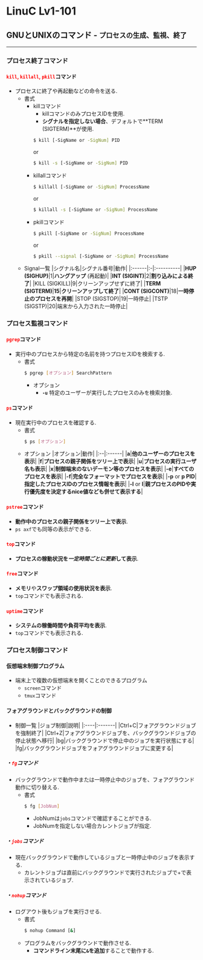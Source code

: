 # LinuC Lv1-101
## GNUとUNIXのコマンド - `プロセスの生成、監視、終了`

***

### プロセス終了コマンド
#### <span style="color: red; ">**`kill`**, **`killall`**, **`pkill`**</span>コマンド
- プロセスに終了や再起動などの命令を送る.
    - 書式
        - killコマンド
            - killコマンドのみプロセスIDを使用.
            - **シグナルを指定しない場合**、デフォルトで**TERM (SIGTERM)**が使用.
            ```sh
            $ kill [-SigName or -SigNum] PID
            ```
            or
            ```sh
            $ kill -s [-SigName or -SigNum] PID            
            ```
        - killallコマンド
            ```sh
            $ killall [-SigName or -SigNum] ProcessName
            ```
            or
            ```sh
            $ killall -s [-SigName or -SigNum] ProcessName            
            ```
        - pkillコマンド
            ```sh
            $ pkill [-SigName or -SigNum] ProcessName
            ```
            or
            ```sh
            $ pkill --signal [-SigName or -SigNum] ProcessName
            ```
    - Signal一覧
        |シグナル名|シグナル番号|動作|
        |:------|:-|:----------|
        |**HUP (SIGHUP)**|1|**ハングアップ** (再起動)|
        |**INT (SIGINT)**|2|**割り込みによる終了**|
        |KILL (SIGKILL)|9|クリーンアップせずに終了|
        |**TERM (SIGTERM)**|**15**|**クリーンアップして終了**|
        |**CONT (SIGCONT)**|18|**一時停止のプロセスを再開**|
        |STOP (SIGSTOP)|19|一時停止|
        |TSTP (SIGSTP)|20|端末から入力された一時停止|

### プロセス監視コマンド
#### <span style="color: red; ">**`pgrep`**</span>コマンド
- 実行中のプロセスから特定の名前を持つプロセスIDを検索する.
    - 書式
        ```sh
        $ pgrep [オプション] SearchPattern
        ```
        - オプション
            - **`-u`**
                特定のユーザーが実行したプロセスのみを検索対象.

#### <span style="color: red; ">**`ps`**</span>コマンド
- 現在実行中のプロセスを確認する.
    - 書式
        ```sh
        $ ps [オプション]
        ```
    - オプション
        |オプション|動作|
        |:--|:------|
        |**a**|**他のユーザーのプロセスを表示**|
        |**f**|**プロセスの親子関係をツリー上で表示**|
        |**u**|**プロセスの実行ユーザ名も表示**|
        |**x**|**制御端末のないデーモン等のプロセスを表示**|
        |**-e**|**すべてのプロセスを表示**|
        |**-f**|**完全なフォーマットでプロセスを表示**|
        |**-p** or **p PID**|**指定したプロセスIDのプロセス情報を表示**|
        |**-l** or **l**|**親プロセスのPIDや実行優先度を決定するnice値なども併せて表示する**|

#### <span style="color: red; ">**`pstree`**</span>コマンド
- **動作中のプロセスの親子関係をツリー上で表示**.
- `ps axf`でも同等の表示ができる.

#### <span style="color: red; ">**`top`**</span>コマンド
- **プロセスの稼動状況を*一定時間ごとに更新*して表示**.

#### <span style="color: red; ">**`free`**</span>コマンド
- **メモリ**や**スワップ領域の使用状況を表示**.
- `top`コマンドでも表示される.

#### <span style="color: red; ">**`uptime`**</span>コマンド
- **システムの稼働時間や負荷平均を表示**.
- `top`コマンドでも表示される.

### プロセス制御コマンド
#### 仮想端末制御プログラム
- 端末上で複数の仮想端末を開くことのできるプログラム
    - `screen`コマンド
    - `tmux`コマンド

#### フォアグラウンドとバックグラウンドの制御
- 制御一覧
    |ジョブ制御|説明|
    |:----|:-------|
    |Ctrl+C|フォアグラウンドジョブを強制終了|
    |Ctrl+Z|フォアグラウンドジョブを、バックグラウンドジョブの停止状態へ移行|
    |bg|バックグラウンドで停止中のジョブを実行状態にする|
    |fg|バックグラウンドジョブをフォアグラウンドジョブに変更する|
##### ・<span style="color: red; ">**`fg`**</span>コマンド
- バックグラウンドで動作中または一時停止中のジョブを、フォアグラウンド動作に切り替える.
    - 書式
        ```sh
        $ fg [JobNum]
        ```
        - JobNumは`jobs`コマンドで確認することができる.
        - JobNumを指定しない場合カレントジョブが指定.

##### ・<span style="color: red; ">**`jobs`**</span>コマンド
- 現在バックグラウンドで動作しているジョブと一時停止中のジョブを表示する.
    - カレントジョブは直前にバックグラウンドで実行されたジョブで+で表示されているジョブ.

##### ・<span style="color: red; ">**`nohup`**</span>コマンド
- ログアウト後もジョブを実行させる.
    - 書式
        ```sh
        $ nohup Command [&]
        ```
    - プログラムをバックグラウンドで動作させる.
        - **コマンドライン末尾に`&`を追加**することで動作する.

